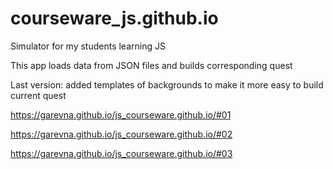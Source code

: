 # courseware_js.github.io
Simulator for my students learning JS

This app loads data from JSON files 
and builds corresponding quest

Last version: added templates of backgrounds
to make it more easy to build current quest

https://garevna.github.io/js_courseware.github.io/#01

https://garevna.github.io/js_courseware.github.io/#02

https://garevna.github.io/js_courseware.github.io/#03
